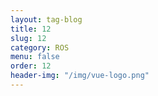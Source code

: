 ```yaml
---
layout: tag-blog
title: 12
slug: 12
category: ROS
menu: false
order: 12
header-img: "/img/vue-logo.png"
---
```


